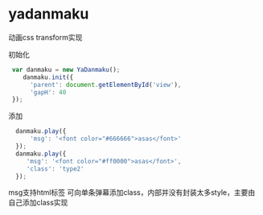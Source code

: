 # yadanmaku

动画css transform实现

初始化
```javascript
 var danmaku = new YaDanmaku();
    danmaku.init({
      'parent': document.getElementById('view'),
      'gapH': 40
 });
```
 
添加
```javascript
  danmaku.play({
      'msg': '<font color="#666666">asas</font>'
  });
  danmaku.play({
     'msg': '<font color="#ff0000">asas</font>',
     'class': 'type2'
  });
```
  
msg支持html标签
可向单条弹幕添加class，内部并没有封装太多style，主要由自己添加class实现 
  
